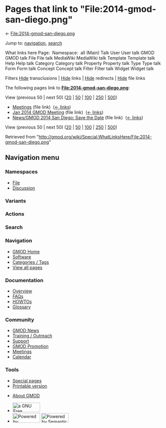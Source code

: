 <div id="mw-page-base" class="noprint">

</div>

<div id="mw-head-base" class="noprint">

</div>

<div id="content" class="mw-body" role="main">

<span id="top"></span>

<div id="mw-js-message" style="display:none;">

</div>



# <span dir="auto">Pages that link to "File:2014-gmod-san-diego.png"</span>

<div id="bodyContent">

<div id="contentSub">

←
[File:2014-gmod-san-diego.png](/wiki/File:2014-gmod-san-diego.png "File:2014-gmod-san-diego.png")

</div>

<div id="jump-to-nav" class="mw-jump">

Jump to: [navigation](#mw-navigation), [search](#p-search)

</div>

<div id="mw-content-text">

What links here Page:  Namespace:  all (Main) Talk User User talk GMOD
GMOD talk File File talk MediaWiki MediaWiki talk Template Template talk
Help Help talk Category Category talk Property Property talk Type Type
talk Form Form talk Concept Concept talk Filter Filter talk Widget
Widget talk

Filters
[Hide](/mediawiki/index.php?title=Special:WhatLinksHere/File:2014-gmod-san-diego.png&hidetrans=1 "Special:WhatLinksHere/File:2014-gmod-san-diego.png")
transclusions \|
[Hide](/mediawiki/index.php?title=Special:WhatLinksHere/File:2014-gmod-san-diego.png&hidelinks=1 "Special:WhatLinksHere/File:2014-gmod-san-diego.png")
links \|
[Hide](/mediawiki/index.php?title=Special:WhatLinksHere/File:2014-gmod-san-diego.png&hideredirs=1 "Special:WhatLinksHere/File:2014-gmod-san-diego.png")
redirects \|
[Hide](/mediawiki/index.php?title=Special:WhatLinksHere/File:2014-gmod-san-diego.png&hideimages=1 "Special:WhatLinksHere/File:2014-gmod-san-diego.png")
file links

The following pages link to
**[File:2014-gmod-san-diego.png](/wiki/File:2014-gmod-san-diego.png "File:2014-gmod-san-diego.png")**:

View (previous 50 \| next 50)
([20](/mediawiki/index.php?title=Special:WhatLinksHere/File:2014-gmod-san-diego.png&limit=20 "Special:WhatLinksHere/File:2014-gmod-san-diego.png")
\|
[50](/mediawiki/index.php?title=Special:WhatLinksHere/File:2014-gmod-san-diego.png&limit=50 "Special:WhatLinksHere/File:2014-gmod-san-diego.png")
\|
[100](/mediawiki/index.php?title=Special:WhatLinksHere/File:2014-gmod-san-diego.png&limit=100 "Special:WhatLinksHere/File:2014-gmod-san-diego.png")
\|
[250](/mediawiki/index.php?title=Special:WhatLinksHere/File:2014-gmod-san-diego.png&limit=250 "Special:WhatLinksHere/File:2014-gmod-san-diego.png")
\|
[500](/mediawiki/index.php?title=Special:WhatLinksHere/File:2014-gmod-san-diego.png&limit=500 "Special:WhatLinksHere/File:2014-gmod-san-diego.png"))

- [Meetings](/wiki/Meetings "Meetings") (file link) ‎
  <span class="mw-whatlinkshere-tools">([←
  links](/mediawiki/index.php?title=Special:WhatLinksHere&target=Meetings "Special:WhatLinksHere"))</span>
- [Jan 2014 GMOD
  Meeting](/wiki/Jan_2014_GMOD_Meeting "Jan 2014 GMOD Meeting") (file
  link) ‎ <span class="mw-whatlinkshere-tools">([←
  links](/mediawiki/index.php?title=Special:WhatLinksHere&target=Jan+2014+GMOD+Meeting "Special:WhatLinksHere"))</span>
- [News/GMOD 2014 San Diego: Save the
  Date](/wiki/News/GMOD_2014_San_Diego:_Save_the_Date "News/GMOD 2014 San Diego: Save the Date")
  (file link) ‎ <span class="mw-whatlinkshere-tools">([←
  links](/mediawiki/index.php?title=Special:WhatLinksHere&target=News%2FGMOD+2014+San+Diego%3A+Save+the+Date "Special:WhatLinksHere"))</span>

View (previous 50 \| next 50)
([20](/mediawiki/index.php?title=Special:WhatLinksHere/File:2014-gmod-san-diego.png&limit=20 "Special:WhatLinksHere/File:2014-gmod-san-diego.png")
\|
[50](/mediawiki/index.php?title=Special:WhatLinksHere/File:2014-gmod-san-diego.png&limit=50 "Special:WhatLinksHere/File:2014-gmod-san-diego.png")
\|
[100](/mediawiki/index.php?title=Special:WhatLinksHere/File:2014-gmod-san-diego.png&limit=100 "Special:WhatLinksHere/File:2014-gmod-san-diego.png")
\|
[250](/mediawiki/index.php?title=Special:WhatLinksHere/File:2014-gmod-san-diego.png&limit=250 "Special:WhatLinksHere/File:2014-gmod-san-diego.png")
\|
[500](/mediawiki/index.php?title=Special:WhatLinksHere/File:2014-gmod-san-diego.png&limit=500 "Special:WhatLinksHere/File:2014-gmod-san-diego.png"))

</div>

<div class="printfooter">

Retrieved from
"<http://gmod.org/wiki/Special:WhatLinksHere/File:2014-gmod-san-diego.png>"

</div>

<div id="catlinks" class="catlinks catlinks-allhidden">

</div>

<div class="visualClear">

</div>

</div>

</div>

<div id="mw-navigation">

## Navigation menu

<div id="mw-head">



<div id="left-navigation">

<div id="p-namespaces" class="vectorTabs" role="navigation"
aria-labelledby="p-namespaces-label">

### Namespaces

- <span id="ca-nstab-image"><a href="/wiki/File:2014-gmod-san-diego.png" accesskey="c"
  title="View the file page [c]">File</a></span>
- <span id="ca-talk"><a
  href="/mediawiki/index.php?title=File_talk:2014-gmod-san-diego.png&amp;action=edit&amp;redlink=1"
  accesskey="t"
  title="Discussion about the content page [t]">Discussion</a></span>

</div>

<div id="p-variants" class="vectorMenu emptyPortlet" role="navigation"
aria-labelledby="p-variants-label">

### 

### Variants[](#)

<div class="menu">

</div>

</div>

</div>

<div id="right-navigation">



<div id="p-cactions" class="vectorMenu emptyPortlet" role="navigation"
aria-labelledby="p-cactions-label">

### Actions[](#)

<div class="menu">

</div>

</div>

<div id="p-search" role="search">

### Search

<div id="simpleSearch">

</div>

</div>

</div>

</div>

<div id="mw-panel">

<div id="p-logo" role="banner">

<a href="/wiki/Main_Page"
style="background-image: url(http://gmod.org/images/GMOD-cogs.png);"
title="Visit the main page"></a>

</div>

<div id="p-Navigation" class="portal" role="navigation"
aria-labelledby="p-Navigation-label">

### Navigation

<div class="body">

- <span id="n-GMOD-Home">[GMOD Home](/wiki/Main_Page)</span>
- <span id="n-Software">[Software](/wiki/GMOD_Components)</span>
- <span id="n-Categories-.2F-Tags">[Categories /
  Tags](/wiki/Categories)</span>
- <span id="n-View-all-pages">[View all
  pages](/wiki/Special:AllPages)</span>

</div>

</div>

<div id="p-Documentation" class="portal" role="navigation"
aria-labelledby="p-Documentation-label">

### Documentation

<div class="body">

- <span id="n-Overview">[Overview](/wiki/Overview)</span>
- <span id="n-FAQs">[FAQs](/wiki/Category:FAQ)</span>
- <span id="n-HOWTOs">[HOWTOs](/wiki/Category:HOWTO)</span>
- <span id="n-Glossary">[Glossary](/wiki/Glossary)</span>

</div>

</div>

<div id="p-Community" class="portal" role="navigation"
aria-labelledby="p-Community-label">

### Community

<div class="body">

- <span id="n-GMOD-News">[GMOD News](/wiki/GMOD_News)</span>
- <span id="n-Training-.2F-Outreach">[Training /
  Outreach](/wiki/Training_and_Outreach)</span>
- <span id="n-Support">[Support](/wiki/Support)</span>
- <span id="n-GMOD-Promotion">[GMOD
  Promotion](/wiki/GMOD_Promotion)</span>
- <span id="n-Meetings">[Meetings](/wiki/Meetings)</span>
- <span id="n-Calendar">[Calendar](/wiki/Calendar)</span>

</div>

</div>

<div id="p-tb" class="portal" role="navigation"
aria-labelledby="p-tb-label">

### Tools

<div class="body">

- <span id="t-specialpages"><a href="/wiki/Special:SpecialPages" accesskey="q"
  title="A list of all special pages [q]">Special pages</a></span>
- <span id="t-print"><a
  href="/mediawiki/index.php?title=Special:WhatLinksHere/File:2014-gmod-san-diego.png&amp;printable=yes"
  rel="alternate" accesskey="p"
  title="Printable version of this page [p]">Printable version</a></span>

</div>

</div>

</div>

</div>

<div id="footer" role="contentinfo">

- <span id="footer-places-about">[About
  GMOD](/wiki/GMOD:About "GMOD:About")</span>

<!-- -->

- <span id="footer-copyrightico">[<img src="http://www.gnu.org/graphics/gfdl-logo-small.png" width="88"
  height="31" alt="a GNU Free Documentation License" />](http://www.gnu.org/licenses/fdl-1.3.html)</span>
- <span id="footer-poweredbyico">[<img src="/mediawiki/skins/common/images/poweredby_mediawiki_88x31.png"
  width="88" height="31" alt="Powered by MediaWiki" />](//www.mediawiki.org/)
  [<img
  src="/mediawiki/extensions/SemanticMediaWiki/includes/../resources/images/smw_button.png"
  width="88" height="31" alt="Powered by Semantic MediaWiki" />](https://www.semantic-mediawiki.org/wiki/Semantic_MediaWiki)</span>

<div style="clear:both">

</div>

</div>
